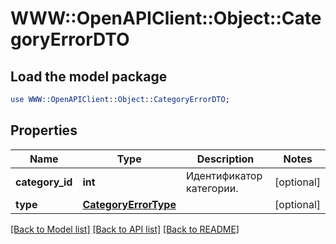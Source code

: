 # WWW::OpenAPIClient::Object::CategoryErrorDTO

## Load the model package
```perl
use WWW::OpenAPIClient::Object::CategoryErrorDTO;
```

## Properties
Name | Type | Description | Notes
------------ | ------------- | ------------- | -------------
**category_id** | **int** | Идентификатор категории. | [optional] 
**type** | [**CategoryErrorType**](CategoryErrorType.md) |  | [optional] 

[[Back to Model list]](../README.md#documentation-for-models) [[Back to API list]](../README.md#documentation-for-api-endpoints) [[Back to README]](../README.md)


